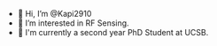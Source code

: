 - 👋 Hi, I’m @Kapi2910
- 👀 I’m interested in RF Sensing.
- 🌱 I'm currently a second year PhD Student at UCSB.

<!---
Kapi2910/Kapi2910 is a ✨ special ✨ repository because its `README.md` (this file) appears on your GitHub profile.
You can click the Preview link to take a look at your changes.
--->
